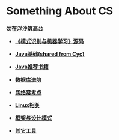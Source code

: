 # Something About CS

**勿在浮沙筑高台**

- **[《模式识别与机器学习》源码](https://github.com/hzcforever/Something/tree/master/PRML)**

- **[Java基础(shared from Cyc)](https://github.com/hzcforever/Something/tree/master/notes)**

- **[Java推荐书籍](https://github.com/hzcforever/Something/blob/master/docs/data/java-recommended-books.md)**

- **[数据库进阶](https://github.com/hzcforever/Something/tree/master/docs/database)**

- **[网络常考点](https://github.com/hzcforever/Something/tree/master/docs/network)**

- **[Linux相关](https://github.com/hzcforever/Something/tree/master/docs/operating-system)**

- **[框架与设计模式](https://github.com/hzcforever/Something/tree/master/docs/system-design)**

- **[其它工具](https://github.com/hzcforever/Something/tree/master/docs/tools)**